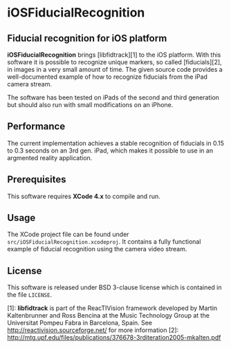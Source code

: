 iOSFiducialRecognition
======================

Fiducial recognition for iOS platform
-------------------------------------

__iOSFiducialRecognition__ brings [libfidtrack][1] to the iOS platform. With this software it is possible to recognize unique markers, so called [fiducials][2], in images in a very small amount of time. The given source code provides a well-documented example of how to recognize fiducials from the iPad camera stream.

The software has been tested on iPads of the second and third generation but should also run with small modifications on an iPhone.

Performance
-----------

The current implementation achieves a stable recognition of fiducials in 0.15 to 0.3 seconds on an 3rd gen. iPad, which makes it possible to use in an argmented reality application.

Prerequisites
-------------

This software requires __XCode 4.x__ to compile and run.

Usage
-----

The XCode project file can be found under `src/iOSFiducialRecognition.xcodeproj`. It contains a fully functional example of fiducial recognition using the camera video stream.

License
-------

This software is released under BSD 3-clause license which is contained in the file `LICENSE`.

[1]: __libfidtrack__ is part of the ReacTIVision framework developed by Martin Kaltenbrunner and Ross Bencina at the Music Technology Group at the Universitat Pompeu Fabra in Barcelona, Spain. See http://reactivision.sourceforge.net/ for more information
[2]: http://mtg.upf.edu/files/publications/376678-3rditeration2005-mkalten.pdf